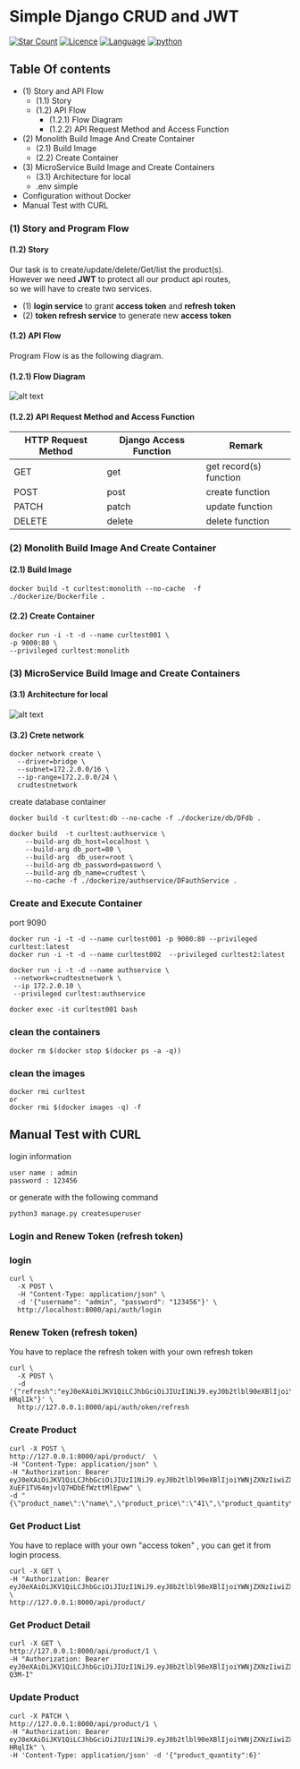 <div id="top"></div> 

# Simple Django CRUD and JWT

[![Star Count](https://img.shields.io/badge/dynamic/json?color=brightgreen&label=Star&query=stargazers_count&url=https%3A%2F%2Fapi.github.com%2Frepos%2Fhelloakn%2Fdjango-crud-and-jwt)](https://github.com/helloakn/django-crud-and-jwt) 
[![Licence](https://img.shields.io/badge/dynamic/json?color=informational&label=LICENCE&query=license.name&url=https%3A%2F%2Fapi.github.com%2Frepos%2Fhelloakn%2FVehicleTrackingSystem-FullStack)](https://github.com/helloakn/django-crud-and-jwt) 
[![Language](https://img.shields.io/badge/dynamic/json?color=blueviolet&label=Language&query=language&url=https%3A%2F%2Fapi.github.com%2Frepos%2Fhelloakn%2Fdjango-crud-and-jwt)](https://github.com/helloakn/django-crud-and-jwt) 
[![python](https://img.shields.io/badge/python-v3.10-blue)](https://github.com/helloakn/django-crud-and-jwt) 

## Table Of contents
- (1) Story and API Flow 
  - (1.1) Story
  - (1.2) API Flow  
    - (1.2.1) Flow Diagram
    - (1.2.2) API Request Method and Access Function 
- (2) Monolith Build Image And Create Container
  - (2.1) Build Image
  - (2.2) Create Container
- (3) MicroService Build Image and Create Containers
  - (3.1) Architecture for local
  - .env simple 
- Configuration without Docker
- Manual Test with CURL

### (1) Story and Program Flow

#### (1.2) Story
Our task is to create/update/delete/Get/list the product(s).  
However we need **JWT** to protect all our product api routes,  
so we will have to create two services.  
- (1) **login service** to grant **access token** and **refresh token**  
- (2) **token refresh service** to generate new **access token** 
#### (1.2) API Flow
Program Flow is as the following diagram.
#### (1.2.1) Flow Diagram
![alt text](resource/apiflow.png)
#### (1.2.2) API Request Method and Access Function  
HTTP Request Method | Django Access Function | Remark
--- | ---  | ---
GET | get | get record(s) function
POST | post | create function
PATCH | patch | update function
DELETE | delete | delete function


### (2) Monolith Build Image And Create Container
#### (2.1) Build Image 
```shell
docker build -t curltest:monolith --no-cache  -f ./dockerize/Dockerfile .
```
#### (2.2) Create Container
```shell
docker run -i -t -d --name curltest001 \
-p 9000:80 \
--privileged curltest:monolith
```
### (3) MicroService Build Image and Create Containers
#### (3.1) Architecture for local
![alt text](resource/local-archie.png)
#### (3.2) Crete network
```shell
docker network create \
  --driver=bridge \
  --subnet=172.2.0.0/16 \
  --ip-range=172.2.0.0/24 \
  crudtestnetwork
```
create database container
```shell
docker build -t curltest:db --no-cache -f ./dockerize/db/DFdb .
```

```shell
docker build  -t curltest:authservice \
    --build-arg db_host=localhost \
    --build-arg db_port=80 \
    --build-arg  db_user=root \
    --build-arg db_password=password \
    --build-arg db_name=crudtest \
    --no-cache -f ./dockerize/authservice/DFauthService .
```
### Create and Execute Container
port 9090
```shell
docker run -i -t -d --name curltest001 -p 9000:80 --privileged curltest:latest
docker run -i -t -d --name curltest002  --privileged curltest2:latest

docker run -i -t -d --name authservice \
 --network=crudtestnetwork \
 --ip 172.2.0.10 \
 --privileged curltest:authservice

docker exec -it curltest001 bash
```
### clean the containers
```shell
docker rm $(docker stop $(docker ps -a -q))
```
### clean the images
```shell
docker rmi curltest
or
docker rmi $(docker images -q) -f
```


## Manual Test with CURL
login information
```
user name : admin  
password : 123456  
```
or generate with the following command
```
python3 manage.py createsuperuser
```
### Login and Renew Token (refresh token)
### login

```shell
curl \
  -X POST \
  -H "Content-Type: application/json" \
  -d '{"username": "admin", "password": "123456"}' \
  http://localhost:8000/api/auth/login
```
### Renew Token (refresh token)
You have to replace the refresh token with your own refresh token
```shell
curl \
  -X POST \
  -d '{"refresh":"eyJ0eXAiOiJKV1QiLCJhbGciOiJIUzI1NiJ9.eyJ0b2tlbl90eXBlIjoiYWNjZXNzIiwiZXhwIjoxNjUwOTQ4NzA3LCJpYXQiOjE2NTA5NDg0MDcsImp0aSI6IjY1ZDRkNjBlZDAwZTRmZGY5MzU4MmFlZmNjYzJmNGFiIiwidXNlcl9pZCI6MX0.ynhU6sWx7mgluxn5_6wZtMGlRTv15CX5J6DO-HRqlIk"}' \
  http://127.0.0.1:8000/api/auth/oken/refresh
```
### Create Product
```
curl -X POST \
http://127.0.0.1:8000/api/product/  \
-H "Content-Type: application/json" \
-H "Authorization: Bearer eyJ0eXAiOiJKV1QiLCJhbGciOiJIUzI1NiJ9.eyJ0b2tlbl90eXBlIjoiYWNjZXNzIiwiZXhwIjoxNjUwOTUwODQzLCJpYXQiOjE2NTA5NTA1NDMsImp0aSI6IjVjNmVlNWQzMGY0YzQ1YmY4NDYxNTEyYjY1OTc0MGE0IiwidXNlcl9pZCI6MX0.4hrKHDXfaG_i-XuEF1TV64mjvlQ7HDbEfWzttMlEpww" \
-d "{\"product_name\":\"name\",\"product_price\":\"41\",\"product_quantity\":\"1\"}"

```
### Get Product List
You have to replace with your own "access token" , you can get it from login process.
```shell
curl -X GET \
-H "Authorization: Bearer eyJ0eXAiOiJKV1QiLCJhbGciOiJIUzI1NiJ9.eyJ0b2tlbl90eXBlIjoiYWNjZXNzIiwiZXhwIjoxNjUwOTQ5MDg3LCJpYXQiOjE2NTA5NDg3ODcsImp0aSI6ImU4NDg1MmY0N2FhYjQ0NjY5NmRkMzZiNGFiYWE2ZTc5IiwidXNlcl9pZCI6MX0.SSsOiz7gBFCuKkZFShDlewsnF_wteu9B8fW4UOnEg_8" \
http://127.0.0.1:8000/api/product/
```

### Get Product Detail
```
curl -X GET \
http://127.0.0.1:8000/api/product/1 \
-H "Authorization: Bearer eyJ0eXAiOiJKV1QiLCJhbGciOiJIUzI1NiJ9.eyJ0b2tlbl90eXBlIjoiYWNjZXNzIiwiZXhwIjoxNjUwOTUwMDEwLCJpYXQiOjE2NTA5NDk3MTAsImp0aSI6IjdjOTQxMTVkMDhlZjRiMWVhYzk2YzE5NjM2YzhlNTE5IiwidXNlcl9pZCI6MX0.BdlcdwrrWH609EPf4Bvx04oIdjG5IF7Fnw9zR-Q3M-I"

```

### Update Product
```
curl -X PATCH \
http://127.0.0.1:8000/api/product/1 \
-H "Authorization: Bearer eyJ0eXAiOiJKV1QiLCJhbGciOiJIUzI1NiJ9.eyJ0b2tlbl90eXBlIjoiYWNjZXNzIiwiZXhwIjoxNjUwOTQ4NzA3LCJpYXQiOjE2NTA5NDg0MDcsImp0aSI6IjY1ZDRkNjBlZDAwZTRmZGY5MzU4MmFlZmNjYzJmNGFiIiwidXNlcl9pZCI6MX0.ynhU6sWx7mgluxn5_6wZtMGlRTv15CX5J6DO-HRqlIk" \
-H 'Content-Type: application/json' -d '{"product_quantity":6}'
```